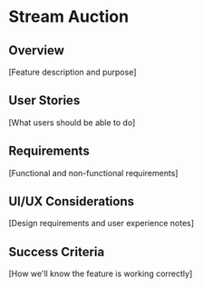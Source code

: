 # Stream Auction

## Overview
[Feature description and purpose]

## User Stories
[What users should be able to do]

## Requirements
[Functional and non-functional requirements]

## UI/UX Considerations
[Design requirements and user experience notes]

## Success Criteria
[How we'll know the feature is working correctly]